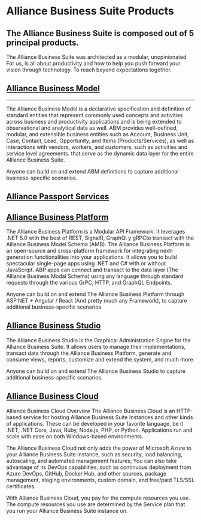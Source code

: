 # Alliance Business Suite Products

## The Alliance Business Suite is composed out of 5 principal products.

The Alliance Business Suite was architected as a modular, unopinionated
For us, is all about productivity and how to help you push forward your vision through technology. To reach beyond expectations together. 


## [Alliance Business Model](/Components/Alliance-Business-Model)
---


The Alliance Business Model is a declarative specification and definition of standard entities that represent commonly used concepts and activities across business and productivity applications and is being extended to observational and analytical data as well. ABM provides well-defined, modular, and extensible business entities such as Account, Business Unit, Case, Contact, Lead, Opportunity, and Items (Products/Services), as well as interactions with vendors, workers, and customers, such as activities and service level agreements. that serve as the dynamic data layer for the entire Alliance Business Suite.

Anyone can build on and extend ABM definitions to capture additional business-specific scenarios.

## [Alliance Passport Services](/Components/Alliance-Passport-Services)


## [Alliance Business Platform](Components/Alliance-Business-Platform.md)

The Alliance Business Platform is a Modular API Framework. It leverages .NET 5.0 with the best of REST, SignalR, GraphQl y gRPCto transact with the Alliance Business Model Schema (AMB). The Alliance Business Platform is an open-source and cross-platform framework for integrating next-generation functionalities into your applications. It allows you to build spectacular single-page apps using .NET and C# with or without JavaScript. ABP apps can connect and transact to the data layer (The Alliance Business Modal Schema) using any language through standard requests through the various GrPC, HTTP, and GraphQL Endpoints. 

Anyone can build on and extend The Alliance Business Platform through ASP.NET + Angular / React (And pretty much any Framework), to capture additional business-specific scenarios.

## [Alliance Business Studio](/Components/Alliance-Business-Studio.md)



The Alliance Business Studio is the Graphical Administration Engine for the Alliance Business Suite. It allows users to manage their implementations, transact data through the Alliance Business Platform, generate and consume views, reports, customize and extend the system, and much more.

Anyone can build on and extend The Alliance Business Studio to capture additional business-specific scenarios.


## [Alliance Business Cloud](Components/Alliance-Business-Cloud.md)
Alliance Business Cloud Overview
The Alliance Business Cloud is an HTTP-based service for hosting Alliance Business Suite Instances and other kinds of applications. These can be developed in your favorite language, be it .NET, .NET Core, Java, Ruby, Node.js, PHP, or Python. Applications run and scale with ease on both Windows-based environments.

The Alliance Business Cloud not only adds the power of Microsoft Azure to your Alliance Business Suite instance, such as security, load balancing, autoscaling, and automated management features; You can also take advantage of its DevOps capabilities, such as continuous deployment from Azure DevOps, GitHub, Docker Hub, and other sources, package management, staging environments, custom domain, and free/paid TLS/SSL certificates.

With Alliance Business Cloud, you pay for the compute resources you use. The compute resources you use are determined by the Service plan that you run your Alliance Business Suite instance on.
